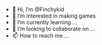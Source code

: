 - 👋 Hi, I’m @Finchykid
- 👀 I’m interested in making games
- 🌱 I’m currently learning ...
- 💞️ I’m looking to collaborate on ...
- 📫 How to reach me ...

<!---
Finchykid/Finchykid is a ✨ special ✨ repository because its `README.md` (this file) appears on your GitHub profile.
You can click the Preview link to take a look at your changes.
--->
